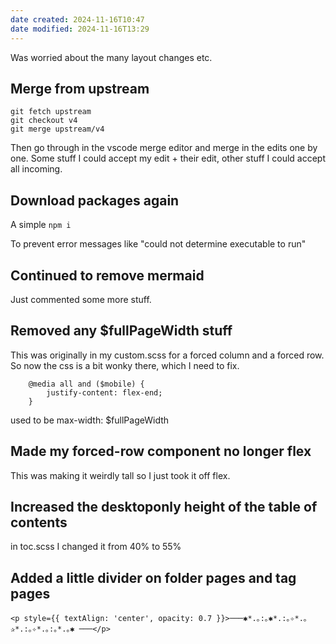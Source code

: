 ```yaml
---
date created: 2024-11-16T10:47
date modified: 2024-11-16T13:29
---
```


Was worried about the many layout changes etc. 

## Merge from upstream

```
git fetch upstream
git checkout v4
git merge upstream/v4
```

Then go through in the vscode merge editor and merge in the edits one by one. Some stuff I could accept my edit + their edit, other stuff I could accept all incoming. 

## Download packages again

A simple `npm i`

To prevent error messages like "could not determine executable to run"

## Continued to remove mermaid

Just commented some more stuff. 

## Removed any $fullPageWidth stuff

This was originally in my custom.scss for a forced column and a forced row. So now the css is a bit wonky there, which I need to fix. 

```
    @media all and ($mobile) {
        justify-content: flex-end;
    }
```

used to be max-width: $fullPageWidth

## Made my forced-row component no longer flex

This was making it weirdly tall so I just took it off flex. 

## Increased the desktoponly height of the table of contents

in toc.scss I changed it from 40% to 55%

## Added a little divider on folder pages and tag pages

```
<p style={{ textAlign: 'center', opacity: 0.7 }}>───✱*.｡:｡✱*.:｡✧*.｡✰*.:｡✧*.｡:｡*.｡✱ ───</p>
```

## 